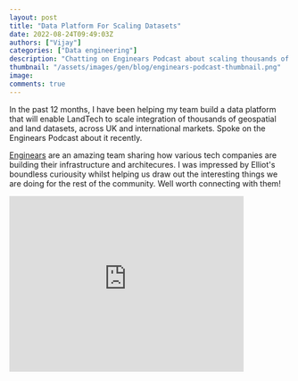 ```yaml
---
layout: post
title: "Data Platform For Scaling Datasets"
date: 2022-08-24T09:49:03Z
authors: ["Vijay"]
categories: ["Data engineering"]
description: "Chatting on Enginears Podcast about scaling thousands of datasets at LandTech"
thumbnail: "/assets/images/gen/blog/enginears-podcast-thumbnail.png"
image: 
comments: true
---
```

In the past 12 months, I have been helping my team build a data platform that will enable LandTech to scale integration of thousands of geospatial and land datasets, across UK and international markets. Spoke on the Enginears Podcast about it recently.

[Enginears](https://enginears.io/) are an amazing team sharing how various tech companies are building their infrastructure and architecures. I was impressed by Elliot's boundless curiousity whilst helping us draw out the interesting things we are doing for the rest of the community. Well worth connecting with them!

<iframe width="420" height="315" src="https://www.youtube.com/embed/OBLqKLrCUmA" frameborder="0" allowfullscreen></iframe>

